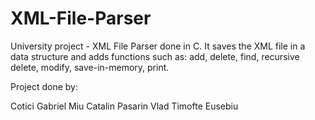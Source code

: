 # XML-File-Parser
University project - XML File Parser done in C. It saves the XML file in a data structure and adds functions such as:
add, delete, find, recursive delete, modify, save-in-memory, print.

Project done by:

Cotici Gabriel
Miu Catalin
Pasarin Vlad
Timofte Eusebiu
